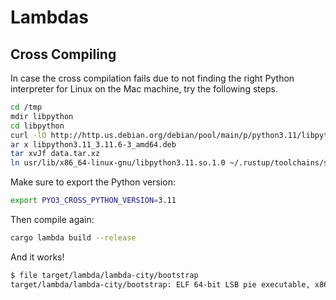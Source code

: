 # Lambdas

## Cross Compiling

In case the cross compilation fails due to not finding the right Python
interpreter for Linux on the Mac machine, try the following steps.

```bash
cd /tmp
mdir libpython
cd libpython
curl -lO http://http.us.debian.org/debian/pool/main/p/python3.11/libpython3.11_3.11.6-3_amd64.deb
ar x libpython3.11_3.11.6-3_amd64.deb
tar xvJf data.tar.xz
ln usr/lib/x86_64-linux-gnu/libpython3.11.so.1.0 ~/.rustup/toolchains/stable-aarch64-apple-darwin/lib/rustlib/x86_64-unknown-linux-gnu/lib/libpython3.11.so
```

Make sure to export the Python version:

```bash
export PYO3_CROSS_PYTHON_VERSION=3.11
```

Then compile again:

```bash
cargo lambda build --release
```

And it works!

```bash
$ file target/lambda/lambda-city/bootstrap
target/lambda/lambda-city/bootstrap: ELF 64-bit LSB pie executable, x86-64, version 1 (SYSV), dynamically linked, interpreter /lib64/ld-linux-x86-64.so.2, for GNU/Linux 2.0.0, stripped
```
